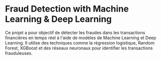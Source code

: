 # Fraud Detection with Machine Learning & Deep Learning
 Ce projet a pour objectif de détecter les fraudes dans les transactions financières en temps réel à l'aide de modèles de Machine Learning et Deep Learning. Il utilise des techniques comme la régression logistique, Random Forest, XGBoost et des réseaux neuronaux pour identifier les transactions frauduleuses.
